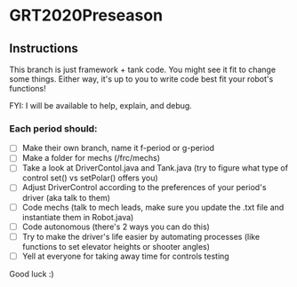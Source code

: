 # GRT2020Preseason

## Instructions

This branch is just framework + tank code. You might see it fit to change some things. Either way, it's up to you to write code best fit your robot's functions!

FYI: I will be available to help, explain, and debug.

### Each period should:

- [ ] Make their own branch, name it f-period or g-period
- [ ] Make a folder for mechs (/frc/mechs)
- [ ] Take a look at DriverContol.java and Tank.java (try to figure what type of control set() vs setPolar() offers you)
- [ ] Adjust DriverControl according to the preferences of your period's driver (aka talk to them)
- [ ] Code mechs (talk to mech leads, make sure you update the .txt file and instantiate them in Robot.java)
- [ ] Code autonomous (there's 2 ways you can do this)
- [ ] Try to make the driver's life easier by automating processes (like functions to set elevator heights or shooter angles)
- [ ] Yell at everyone for taking away time for controls testing

Good luck :)